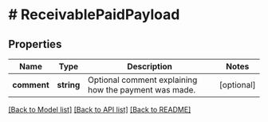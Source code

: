 # # ReceivablePaidPayload

## Properties

Name | Type | Description | Notes
------------ | ------------- | ------------- | -------------
**comment** | **string** | Optional comment explaining how the payment was made. | [optional]

[[Back to Model list]](../../README.md#models) [[Back to API list]](../../README.md#endpoints) [[Back to README]](../../README.md)
